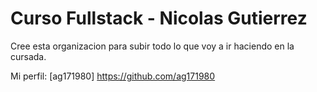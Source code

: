 # Curso Fullstack - Nicolas Gutierrez

Cree esta organizacion para subir todo lo que voy a ir haciendo en la cursada.

Mi perfil: [ag171980] https://github.com/ag171980
